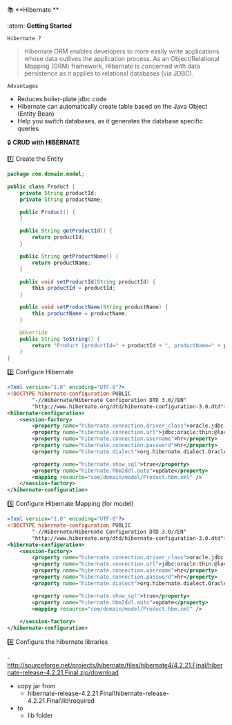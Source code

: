 :books: **Hibernate **

:atom: **Getting Started**

`Hibernate ?`
>Hibernate ORM enables developers to more easily write applications whose data outlives the application process. As an Object/Relational Mapping (ORM) framework, Hibernate is concerned with data persistence as it applies to relational databases (via JDBC). 

`Advantages`
* Reduces bolier-plate jdbc code
* Hibernate can automatically create table based on the Java Object (Entity Bean)
* Help you switch databases, as it generates the database specific queries


:lock:  **CRUD with HIBERNATE**  

:one: Create the Entity

``` Java
package com.domain.model;

public class Product {
	private String productId;
	private String productName;

	public Product() {
	}

	public String getProductId() {
		return productId;
	}

	public String getProductName() {
		return productName;
	}

	public void setProductId(String productId) {
		this.productId = productId;
	}

	public void setProductName(String productName) {
		this.productName = productName;
	}

	@Override
	public String toString() {
		return "Product [productId=" + productId + ", productName=" + productName + "]";
	}
}
```

:two: Configure Hibernate

```xml
<?xml version="1.0" encoding="UTF-8"?>
<!DOCTYPE hibernate-configuration PUBLIC
		"-//Hibernate/Hibernate Configuration DTD 3.0//EN"
		"http://www.hibernate.org/dtd/hibernate-configuration-3.0.dtd">
<hibernate-configuration>
	<session-factory>
		<property name="hibernate.connection.driver_class">oracle.jdbc.driver.OracleDriver</property>
		<property name="hibernate.connection.url">jdbc:oracle:thin:@localhost:1521:xe</property>
		<property name="hibernate.connection.username">hr</property>
		<property name="hibernate.connection.password">hr</property>
		<property name="hibernate.dialect">org.hibernate.dialect.Oracle10gDialect</property>

		<property name="hibernate.show_sql">true</property>
		<property name="hibernate.hbm2ddl.auto">update</property>
		<mapping resource="com/domain/model/Product.hbm.xml" />
	</session-factory>
</hibernate-configuration>
```

:three: Configure Hibernate Mapping (for model)

``` xml
<?xml version="1.0" encoding="UTF-8"?>
<!DOCTYPE hibernate-configuration PUBLIC
		"-//Hibernate/Hibernate Configuration DTD 3.0//EN"
		"http://www.hibernate.org/dtd/hibernate-configuration-3.0.dtd">
<hibernate-configuration>
	<session-factory>
		<property name="hibernate.connection.driver_class">oracle.jdbc.driver.OracleDriver</property>
		<property name="hibernate.connection.url">jdbc:oracle:thin:@localhost:1521:xe</property>
		<property name="hibernate.connection.username">hr</property>
		<property name="hibernate.connection.password">hr</property>
		<property name="hibernate.dialect">org.hibernate.dialect.Oracle10gDialect</property>

		<property name="hibernate.show_sql">true</property>
		<property name="hibernate.hbm2ddl.auto">update</property>
		<mapping resource="com/domain/model/Product.hbm.xml" />
		
	</session-factory>
</hibernate-configuration>

```

:four: Configure the hibernate libraries

-http://sourceforge.net/projects/hibernate/files/hibernate4/4.2.21.Final/hibernate-release-4.2.21.Final.zip/download

- copy jar from
  - hibernate-release-4.2.21.Final\hibernate-release-4.2.21.Final\lib\required
- to 
  - lib folder